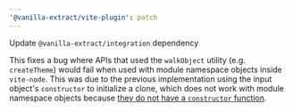 ```yaml
---
'@vanilla-extract/vite-plugin': patch
---
```


Update `@vanilla-extract/integration` dependency

This fixes a bug where APIs that used the `walkObject` utility (e.g. `createTheme`) would fail when used with module namespace objects inside `vite-node`. This was due to the previous implementation using the input object's `constructor` to initialize a clone, which does not work with module namespace objects because [they do not have a `constructor` function][es6 spec].

[es6 spec]: https://262.ecma-international.org/6.0/#sec-module-namespace-objects
